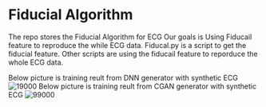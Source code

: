# Fiducial Algorithm
The repo stores the Fiducial Algorithm for ECG 
Our goals is Using Fiducail feature to reproduce the while ECG data.
Fiducal.py is a script to get the fiducial feature.
Other scripts are using the fiducail feature to reporduce the whole ECG data.

Below picture is training reult from DNN generator with synthetic ECG
![19000](https://user-images.githubusercontent.com/86145579/134438046-a46e3496-a12d-4af7-bd51-e89d7df77164.png)
Below picture is training reult from CGAN generator with synthetic ECG
![99000](https://user-images.githubusercontent.com/86145579/134438193-6812ee05-dd8c-4bc9-ae8f-fd22a952b905.png)
